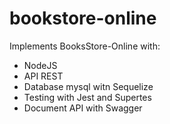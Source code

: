 # bookstore-online
Implements BooksStore-Online with:
- NodeJS
- API REST 
- Database mysql witn Sequelize
- Testing with Jest and Supertes
- Document API with Swagger
